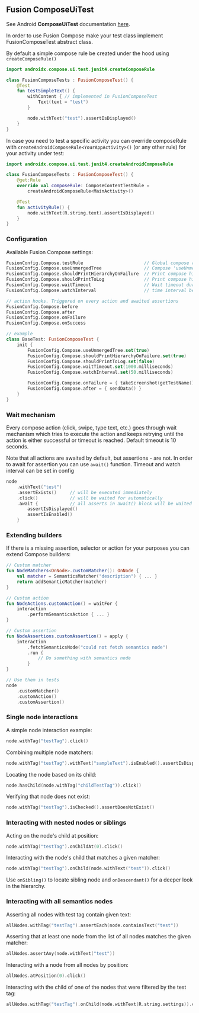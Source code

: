 ## Fusion ComposeUiTest <a name="composeuitest"></a>
See Android **ComposeUiTest** documentation [here](https://developer.android.com/jetpack/compose/testing).

In order to use Fusion Compose make your test class implement FusionComposeTest abstract class.

By default a simple compose rule be  created under the hood using `createComposeRule()`
```kotlin
import androidx.compose.ui.test.junit4.createComposeRule

class FusionComposeTests : FusionComposeTest() {
    @Test
    fun testSimpleText() {
        withContent { // implemented in FusionComposeTest
            Text(text = "test")
        }

        node.withText("test").assertIsDisplayed()
    }
}
```
In case you need to test a specific activity you can override composeRule with
`createAndroidComposeRule<YourAppActivity>()` (or any other rule) for your activity under test:
```kotlin
import androidx.compose.ui.test.junit4.createAndroidComposeRule

class FusionComposeTests : FusionComposeTest() {
    @get:Rule
    override val composeRule: ComposeContentTestRule = 
        createAndroidComposeRule<MainActivity>()

    @Test
    fun activityRule() {
        node.withText(R.string.text).assertIsDisplayed()
    }   
}
```
### Configuration
Available Fusion Compose settings:
```kotlin
FusionConfig.Compose.testRule                       // Global compose rule used by Fusion
FusionConfig.Compose.useUnmergedTree                // Compose 'useUnmergedTree' setting (see Compose docs)
FusionConfig.Compose.shouldPrintHierarchyOnFailure  // Print compose hierarchy on test failure
FusionConfig.Compose.shouldPrintToLog               // Print compose hierarchy on every successful action
FusionConfig.Compose.waitTimeout                    // Wait timeout duration in wait mechanism (default - 10 seconds)
FusionConfig.Compose.watchInterval                  // time interval between retry in wait mechanism (default - 0 seconds)

// action hooks. Triggered on every action and awaited assertions
FusionConfig.Compose.before
FusionConfig.Compose.after
FusionConfig.Compose.onFailure 
FusionConfig.Compose.onSuccess

// example
class BaseTest: FusionComposeTest {
    init {
        FusionConfig.Compose.useUnmergedTree.set(true)
        FusionConfig.Compose.shouldPrintHierarchyOnFailure.set(true)
        FusionConfig.Compose.shouldPrintToLog.set(false)
        FusionConfig.Compose.waitTimeout.set(1000.milliseconds)
        FusionConfig.Compose.watchInterval.set(50.milliseconds)

        FusionConfig.Compose.onFailure = { takeScreenshot(getTestName()) }
        FusionConfig.Compose.after = { sendData() }
    }
}
```

### Wait mechanism

Every compose action (click, swipe, type text, etc.) goes through wait mechanism which tries to execute the action and keeps retrying until the action is either successful or timeout is reached. Default timeout is 10 seconds. 

Note that all actions are awaited by default, but assertions - are not. In order to await for assertion you can use `await()` function. Timeout and watch interval can be set in config

```kotlin
node
    .withText("test")
    .assertExists()     // will be executed immediately
    .click()            // will be waited for automatically
    .await {            // all asserts in await() block will be waited for
        assertIsDisplayed()
        assertIsEnabled()
    }
```

### Extending builders

If there is a missing assertion, selector or action for your purposes you can extend Compose builders:
```kotlin
// Custom matcher
fun NodeMatchers<OnNode>.customMatcher(): OnNode {
    val matcher = SemanticsMatcher("description") { ... }
    return addSemanticMatcher(matcher)
}

// Custom action
fun NodeActions.customAction() = waitFor {
    interaction
        .performSemanticsAction { ... }
}

// Custom assertion
fun NodeAssertions.customAssertion() = apply {
    interaction
        .fetchSemanticsNode("could not fetch semantics node")
        .run {
            // Do something with semantics node
        }
}

// Use them in tests
node
    .customMatcher()
    .customAction()
    .customAssertion()
```

### Single node interactions
A simple node interaction example:
```kotlin
node.withTag("testTag").click()
```

Combining multiple node matchers:
```kotlin
node.withTag("testTag").withText("sampleText").isEnabled().assertIsDisplayed()
```

Locating the node based on its child:
```kotlin
node.hasChild(node.withTag("childTestTag")).click()
```

Verifying that node does not exist: 
```kotlin
node.withTag("testTag").isChecked().assertDoesNotExist()
```

### Interacting with nested nodes or siblings
Acting on the node's child at position:
```kotlin
node.withTag("testTag").onChildAt(0).click()
```
Interacting with the node's child that matches a given matcher:
```kotlin
node.withTag("testTag").onChild(node.withText("test")).click()
```
Use `onSibling()` to locate sibling node and `onDescendant()` for a deeper look in the hierarchy.

### Interacting with all semantics nodes

Asserting all nodes with test tag contain given text:
```kotlin
allNodes.withTag("testTag").assertEach(node.containsText("test"))
```

Asserting that at least one node from the list of all nodes matches the given matcher:
```kotlin
allNodes.assertAny(node.withText("test"))
```

Interacting with a node from all nodes by position:
```kotlin
allNodes.atPosition(0).click()
```

Interacting with the child of one of the nodes that were filtered by the test tag:
```kotlin
allNodes.withTag("testTag").onChild(node.withText(R.string.settings)).click()
```
